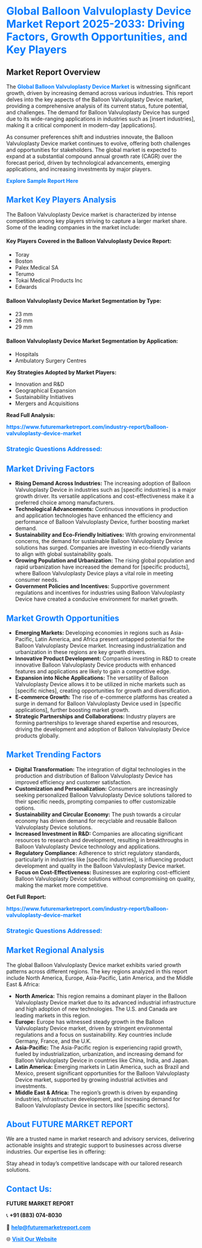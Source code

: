 <h1 style="color: #007BFF;">Global Balloon Valvuloplasty Device Market Report 2025-2033: Driving Factors, Growth Opportunities, and Key Players</h1>

<section id="overview">
<h2>Market Report Overview</h2>
<p>The <a href="https://www.futuremarketreport.com/industry-report/balloon-valvuloplasty-device-market" style="color: #007BFF; text-decoration: none;"><strong>Global Balloon Valvuloplasty Device Market</strong></a> is witnessing significant growth, driven by increasing demand across various industries. This report delves into the key aspects of the Balloon Valvuloplasty Device market, providing a comprehensive analysis of its current status, future potential, and challenges. The demand for Balloon Valvuloplasty Device has surged due to its wide-ranging applications in industries such as [insert industries], making it a critical component in modern-day [applications].</p>
<p>As consumer preferences shift and industries innovate, the Balloon Valvuloplasty Device market continues to evolve, offering both challenges and opportunities for stakeholders. The global market is expected to expand at a substantial compound annual growth rate (CAGR) over the forecast period, driven by technological advancements, emerging applications, and increasing investments by major players.</p>
</section>

<section id="overview">
<p><a href="https://www.futuremarketreport.com/request-sample/reportId=96935" style="color: #007BFF; text-decoration: none;"><strong>Explore Sample Report Here</strong></a></p>
</section>

<section id="key-players">
<h2 style="color: #007BFF;">Market Key Players Analysis</h2>
<p>The Balloon Valvuloplasty Device market is characterized by intense competition among key players striving to capture a larger market share. Some of the leading companies in the market include:</p>
<h4>Key Players Covered in the Balloon Valvuloplasty Device Report:</h4>
<ul><li>Toray</li><li>Boston</li><li>Palex Medical SA</li><li>Terumo</li><li>Tokai Medical Products Inc</li><li>Edwards</li></ul>
<h4>Balloon Valvuloplasty Device Market Segmentation by Type:</h4>
<ul><li>23 mm</li><li>26 mm</li><li>29 mm</li></ul>

<h4>Balloon Valvuloplasty Device Market Segmentation by Application:</h4>
<ul><li>Hospitals</li><li>Ambulatory Surgery Centres</li></ul>
<p><strong>Key Strategies Adopted by Market Players:</strong></p>
<ul>
<li>Innovation and R&D</li>
<li>Geographical Expansion</li>
<li>Sustainability Initiatives</li>
<li>Mergers and Acquisitions</li>
</ul>
</section>

<section>
<p><strong>Read Full Analysis: </strong></p><a href="https://www.futuremarketreport.com/industry-report/balloon-valvuloplasty-device-market" style="color: #007BFF; text-decoration: none;"><strong>https://www.futuremarketreport.com/industry-report/balloon-valvuloplasty-device-market</strong></a>
<h3 style="color: #007BFF;">Strategic Questions Addressed:</h3>
</section>

<section id="driving-factors">
<h2 style="color: #007BFF;">Market Driving Factors</h2>
<ul>
<li><strong>Rising Demand Across Industries:</strong> The increasing adoption of Balloon Valvuloplasty Device in industries such as [specific industries] is a major growth driver. Its versatile applications and cost-effectiveness make it a preferred choice among manufacturers.</li>
<li><strong>Technological Advancements:</strong> Continuous innovations in production and application technologies have enhanced the efficiency and performance of Balloon Valvuloplasty Device, further boosting market demand.</li>
<li><strong>Sustainability and Eco-Friendly Initiatives:</strong> With growing environmental concerns, the demand for sustainable Balloon Valvuloplasty Device solutions has surged. Companies are investing in eco-friendly variants to align with global sustainability goals.</li>
<li><strong>Growing Population and Urbanization:</strong> The rising global population and rapid urbanization have increased the demand for [specific products], where Balloon Valvuloplasty Device plays a vital role in meeting consumer needs.</li>
<li><strong>Government Policies and Incentives:</strong> Supportive government regulations and incentives for industries using Balloon Valvuloplasty Device have created a conducive environment for market growth.</li>
</ul>
</section>

<section id="growth-opportunities">
<h2 style="color: #007BFF;">Market Growth Opportunities</h2>
<ul>
<li><strong>Emerging Markets:</strong> Developing economies in regions such as Asia-Pacific, Latin America, and Africa present untapped potential for the Balloon Valvuloplasty Device market. Increasing industrialization and urbanization in these regions are key growth drivers.</li>
<li><strong>Innovative Product Development:</strong> Companies investing in R&D to create innovative Balloon Valvuloplasty Device products with enhanced features and applications are likely to gain a competitive edge.</li>
<li><strong>Expansion into Niche Applications:</strong> The versatility of Balloon Valvuloplasty Device allows it to be utilized in niche markets such as [specific niches], creating opportunities for growth and diversification.</li>
<li><strong>E-commerce Growth:</strong> The rise of e-commerce platforms has created a surge in demand for Balloon Valvuloplasty Device used in [specific applications], further boosting market growth.</li>
<li><strong>Strategic Partnerships and Collaborations:</strong> Industry players are forming partnerships to leverage shared expertise and resources, driving the development and adoption of Balloon Valvuloplasty Device products globally.</li>
</ul>
</section>

<section id="trending-factors">
<h2 style="color: #007BFF;">Market Trending Factors</h2>
<ul>
<li><strong>Digital Transformation:</strong> The integration of digital technologies in the production and distribution of Balloon Valvuloplasty Device has improved efficiency and customer satisfaction.</li>
<li><strong>Customization and Personalization:</strong> Consumers are increasingly seeking personalized Balloon Valvuloplasty Device solutions tailored to their specific needs, prompting companies to offer customizable options.</li>
<li><strong>Sustainability and Circular Economy:</strong> The push towards a circular economy has driven demand for recyclable and reusable Balloon Valvuloplasty Device solutions.</li>
<li><strong>Increased Investment in R&D:</strong> Companies are allocating significant resources to research and development, resulting in breakthroughs in Balloon Valvuloplasty Device technology and applications.</li>
<li><strong>Regulatory Compliance:</strong> Adherence to strict regulatory standards, particularly in industries like [specific industries], is influencing product development and quality in the Balloon Valvuloplasty Device market.</li>
<li><strong>Focus on Cost-Effectiveness:</strong> Businesses are exploring cost-efficient Balloon Valvuloplasty Device solutions without compromising on quality, making the market more competitive.</li>
</ul>
</section>

<section>
<p><strong>Get Full Report: </strong></p><a href="https://www.futuremarketreport.com/industry-report/balloon-valvuloplasty-device-market" style="color: #007BFF; text-decoration: none;"><strong>https://www.futuremarketreport.com/industry-report/balloon-valvuloplasty-device-market</strong></a>
<h3 style="color: #007BFF;">Strategic Questions Addressed:</h3>
</section>


<section id="regional-analysis">
<h2 style="color: #007BFF;">Market Regional Analysis</h2>
<p>The global Balloon Valvuloplasty Device market exhibits varied growth patterns across different regions. The key regions analyzed in this report include North America, Europe, Asia-Pacific, Latin America, and the Middle East & Africa:</p>
<ul>
<li><strong>North America:</strong> This region remains a dominant player in the Balloon Valvuloplasty Device market due to its advanced industrial infrastructure and high adoption of new technologies. The U.S. and Canada are leading markets in this region.</li>
<li><strong>Europe:</strong> Europe has witnessed steady growth in the Balloon Valvuloplasty Device market, driven by stringent environmental regulations and a focus on sustainability. Key countries include Germany, France, and the U.K.</li>
<li><strong>Asia-Pacific:</strong> The Asia-Pacific region is experiencing rapid growth, fueled by industrialization, urbanization, and increasing demand for Balloon Valvuloplasty Device in countries like China, India, and Japan.</li>
<li><strong>Latin America:</strong> Emerging markets in Latin America, such as Brazil and Mexico, present significant opportunities for the Balloon Valvuloplasty Device market, supported by growing industrial activities and investments.</li>
<li><strong>Middle East & Africa:</strong> The region’s growth is driven by expanding industries, infrastructure development, and increasing demand for Balloon Valvuloplasty Device in sectors like [specific sectors].</li>
</ul>
</section>

<footer>
<h2 style="color: #007BFF;">About FUTURE MARKET REPORT</h2>
<p>We are a trusted name in market research and advisory services, delivering actionable insights and strategic support to businesses across diverse industries. Our expertise lies in offering:</p>

<p>Stay ahead in today’s competitive landscape with our tailored research solutions.</p>

<h2 style="color: #007BFF;">Contact Us:</h2>
<p><strong>FUTURE MARKET REPORT</strong></p>
<p>📞 <strong>+91 (883) 074-8030</strong></p>
<p>📧 <strong><a href="mailto:help@futuremarketreport.com" style="color: #007BFF;">help@futuremarketreport.com</a></strong></p>
<p>🌐 <strong><a href="https://www.futuremarketreport.com/" style="color: #007BFF;">Visit Our Website</a></strong></p>
</footer>